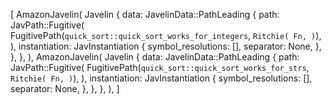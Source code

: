 [
    AmazonJavelin(
        Javelin {
            data: JavelinData::PathLeading {
                path: JavPath::Fugitive(
                    FugitivePath(`quick_sort::quick_sort_works_for_integers`, `Ritchie(
                        Fn,
                    )`),
                ),
                instantiation: JavInstantiation {
                    symbol_resolutions: [],
                    separator: None,
                },
            },
        },
    ),
    AmazonJavelin(
        Javelin {
            data: JavelinData::PathLeading {
                path: JavPath::Fugitive(
                    FugitivePath(`quick_sort::quick_sort_works_for_strs`, `Ritchie(
                        Fn,
                    )`),
                ),
                instantiation: JavInstantiation {
                    symbol_resolutions: [],
                    separator: None,
                },
            },
        },
    ),
]
